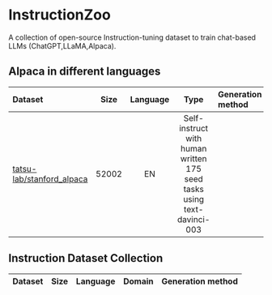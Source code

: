 # InstructionZoo

A collection of open-source Instruction-tuning dataset to train chat-based LLMs (ChatGPT,LLaMA,Alpaca).


## Alpaca in different languages

| Dataset | Size | Language | Type | Generation method |
|:---------| :---------:|:---------:|:---------:|:---------|
| [tatsu-lab/stanford_alpaca](https://github.com/tatsu-lab/stanford_alpaca) |  52002 | EN | Self-instruct with human written 175 seed tasks using text-davinci-003 |

## Instruction Dataset Collection

| Dataset | Size | Language | Domain | Generation method |
|:---------:| :---------:|:---------:|:---------:|:---------:|
